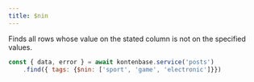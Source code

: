 ```yaml
---
title: $nin
---
```


Finds all rows whose value on the stated column is not on the specified values.

```javascript
const { data, error } = await kontenbase.service('posts')
    .find({ tags: {$nin: ['sport', 'game', 'electronic']}})
```